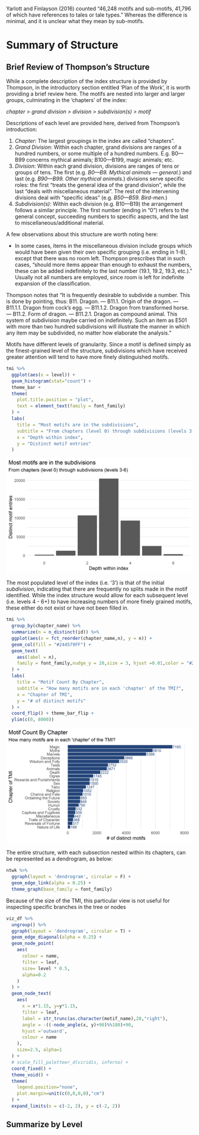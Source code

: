 Yarlott and Finlayson (2016) counted “46,248 motifs and sub-motifs,
41,796 of which have references to tales or tale types.” Whereas the
difference is minimal, and it is unclear what they mean by sub-motifs.

Summary of Structure
====================

Brief Review of Thompson’s Structure
------------------------------------

While a complete description of the index structure is provided by
Thompson, in the introductory section entitled ‘Plan of the Work’, it is
worth providing a brief review here. The motifs are nested into larger
and larger groups, culminating in the ‘chapters’ of the index:

*chapter \> grand division \> division \> subdivision(s) \> motif*

Descriptions of each level are provided here, derived from Thompson’s
introduction:

1.  *Chapter*: The largest groupings in the index are called “chapters”.
2.  *Grand Division*: Within each chapter, grand divisions are ranges of
    a hundred numbers, or some multiple of a hundred numbers. E.g.
    B0—B99 concerns mythical animals; B100—B199, magic animals; etc.
3.  *Division*: Within each grand division, divisions are ranges of tens
    or groups of tens. The first (e.g. *B0—B9. Mythical animals —
    general.*) and last (e.g. *B90—B99. Other mythical animals.*)
    divisions serve specific roles: the first “treats the general idea
    of the grand division”, while the last “deals with miscellaneous
    material”. The rest of the intervening divisions deal with “specific
    ideas” (e.g. *B50—B59. Bird-men.*)
4.  *Subdivision(s)*: Within each division (e.g. B10—B19) the
    arrangement follows a similar principle. The first number (ending in
    “0”) refers to the general concept, succeeding numbers to specific
    aspects, and the last to miscellaneous/additional material.

A few observations about this structure are worth noting here:

-   In some cases, items in the miscellaneous division include groups
    which would have been given their own specific grouping (i.e. ending
    in 1-8), except that there was no room left. Thompson prescribes
    that in such cases, “should more items appear than enough to exhaust
    the numbers, these can be added indefinitely to the last number
    (19.1, 19.2, 19.3, etc.).” Usually not all numbers are employed,
    since room is left for indefinite expansion of the classification.

Thompson notes that “It is frequently desirable to subdivide a number.
This is done by pointing, thus: B11. Dragon. — B11.1. Origin of the
dragon. — B11.1.1. Dragon from cock’s egg. — B11.1.2. Dragon from
transformed horse. — B11.2. Form of dragon. — B11.2.1. Dragon as
compound animal. This system of subdivision maybe carried on
indefinitely. Such an item as E501 with more than two hundred
subdivisions will illustrate the manner in which any item may be
subdivided, no matter how elaborate the analysis.”

Motifs have different levels of granularity. Since a motif is defined
simply as the finest-grained level of the structure, subdivisions which
have received greater attention will tend to have more finely
distinguished motifs.

``` r
tmi %>%
  ggplot(aes(x = level)) +
  geom_histogram(stat="count") +
  theme_bar + 
  theme(
    plot.title.position = "plot",
    text = element_text(family = font_family)
  ) +
  labs(
    title = "Most motifs are in the subdivisions",
    subtitle = "From chapters (level 0) through subdivisions (levels 3-6)",
    x = "Depth within index",
    y = "Distinct motif entries"
  )
```

![](about_tmi_files/figure-markdown_github/unnamed-chunk-2-1.png)

The most populated level of the index (i.e. ‘3’) is that of the initial
*subdivision*, indicating that there are frequently no splits made in
the motif identified. While the index structure would allow for each
subsequent level (i.e. levels 4 - 6+) to have increasing numbers of more
finely grained motifs, these either do not exist or have not been filled
in.

``` r
tmi %>%
  group_by(chapter_name) %>%
  summarize(n = n_distinct(id)) %>%
  ggplot(aes(x = fct_reorder(chapter_name,n), y = n)) +
  geom_col(fill = "#244579FF") +
  geom_text(
    aes(label = n),
    family = font_family,nudge_y = 20,size = 3, hjust =0.01,color = "#244579FF"
  ) +
  labs(
    title = "Motif Count By Chapter",
    subtitle = "How many motifs are in each 'chapter' of the TMI?",
    x = "Chapter of TMI",
    y = "# of distinct motifs"
  ) +
  coord_flip() + theme_bar_flip +
  ylim(c(0, 8000))
```

![](about_tmi_files/figure-markdown_github/unnamed-chunk-3-1.png)

The entire structure, with each subsection nested within its chapters,
can be represented as a dendrogram, as below:

``` r
ntwk %>%
  ggraph(layout = 'dendrogram', circular = F) + 
  geom_edge_link(alpha = 0.25) +
  theme_graph(base_family = font_family)
```

Because of the size of the TMI, this particular view is not useful for
inspecting specific branches in the tree or nodes

``` r
viz_df %>%
  ungroup() %>%
  ggraph(layout = 'dendrogram', circular = T) + 
  geom_edge_diagonal(alpha = 0.25) +
  geom_node_point(
    aes(
      colour = name,
      filter = leaf,
      size= level * 0.5, 
      alpha=0.2
    )
  ) +
  geom_node_text(
    aes(
      x = x*1.15, y=y*1.15, 
      filter = leaf, 
      label = str_trunc(as.character(motif_name),20,"right"), 
      angle = -((-node_angle(x, y)+90)%%180)+90, 
      hjust ='outward', 
      colour = name
    ), 
    size=2.5, alpha=1
  ) +
  # scale_fill_paletteer_d(viridis, inferno) +
  coord_fixed() +
  theme_void() +
  theme(
    legend.position="none",
    plot.margin=unit(c(0,0,0,0),"cm")
  ) +
  expand_limits(x = c(-2, 2), y = c(-2, 2))
```

Summarize by Level
------------------
